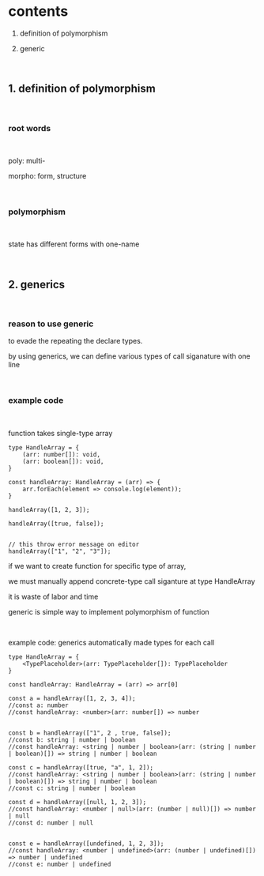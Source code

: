 # contents

1. definition of polymorphism

2. generic

<br>

## 1. definition of polymorphism

<br>

### root words

<br>

poly: multi-

morpho: form, structure

<br>

### polymorphism

<br>

state has different forms with one-name

<br>

## 2. generics

<br>

### reason to use generic

to evade the repeating the declare types.

by using generics, we can define various types of call siganature with one line

<br>

### example code

<br>

function takes single-type array

```
type HandleArray = {
    (arr: number[]): void,
    (arr: boolean[]): void,
}

const handleArray: HandleArray = (arr) => {
    arr.forEach(element => console.log(element));
}

handleArray([1, 2, 3]);

handleArray([true, false]);


// this throw error message on editor
handleArray(["1", "2", "3"]);
```

if we want to create function for specific type of array,

we must manually append concrete-type call siganture at type HandleArray

it is waste of labor and time

generic is simple way to implement polymorphism of function

<br>

example code: generics automatically made types for each call

```
type HandleArray = {
    <TypePlaceholder>(arr: TypePlaceholder[]): TypePlaceholder
}

const handleArray: HandleArray = (arr) => arr[0]

const a = handleArray([1, 2, 3, 4]);
//const a: number
//const handleArray: <number>(arr: number[]) => number


const b = handleArray(["1", 2 , true, false]);
//const b: string | number | boolean
//const handleArray: <string | number | boolean>(arr: (string | number | boolean)[]) => string | number | boolean

const c = handleArray([true, "a", 1, 2]);
//const handleArray: <string | number | boolean>(arr: (string | number | boolean)[]) => string | number | boolean
//const c: string | number | boolean

const d = handleArray([null, 1, 2, 3]);
//const handleArray: <number | null>(arr: (number | null)[]) => number | null
//const d: number | null


const e = handleArray([undefined, 1, 2, 3]);
//const handleArray: <number | undefined>(arr: (number | undefined)[]) => number | undefined
//const e: number | undefined

```
